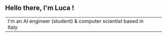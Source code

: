 ## Hello there, I'm Luca !

| | |
|-|-|
|I'm an AI engineer (student) & computer scientist based in Italy| |



